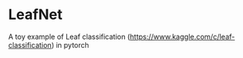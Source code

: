 # LeafNet
A toy example of Leaf classification (https://www.kaggle.com/c/leaf-classification) in pytorch

